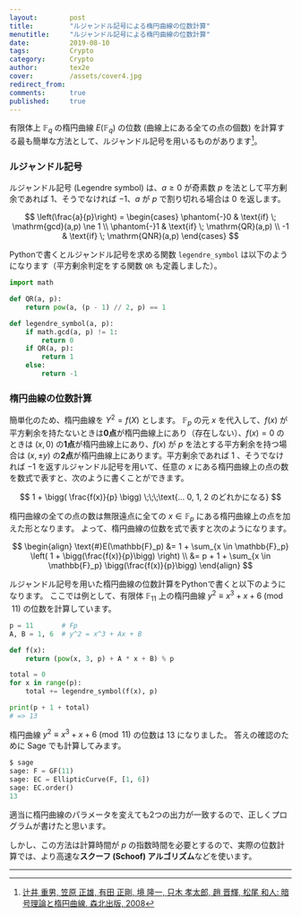 ```yaml
---
layout:        post
title:         "ルジャンドル記号による楕円曲線の位数計算"
menutitle:     "ルジャンドル記号による楕円曲線の位数計算"
date:          2019-08-10
tags:          Crypto
category:      Crypto
author:        tex2e
cover:         /assets/cover4.jpg
redirect_from:
comments:      true
published:     true
---
```


有限体上 $\mathbb{F}_q$ の楕円曲線 $E(\mathbb{F}_q)$ の位数 (曲線上にある全ての点の個数) を計算する最も簡単な方法として、ルジャンドル記号を用いるものがあります[^tsuji]。

### ルジャンドル記号

ルジャンドル記号 (Legendre symbol) は、$a \ge 0$ が奇素数 $p$ を法として平方剰余であれば $1$、そうでなければ $-1$、$a$ が $p$ で割り切れる場合は $0$ を返します。

$$
\left(\frac{a}{p}\right) =
\begin{cases}
\phantom{-}0 & \text{if} \; \mathrm{gcd}(a,p) \ne 1 \\
\phantom{-}1 & \text{if} \; \mathrm{QR}(a,p) \\
          -1 & \text{if} \; \mathrm{QNR}(a,p)
\end{cases}
$$

Pythonで書くとルジャンドル記号を求める関数 `legendre_symbol` は以下のようになります（平方剰余判定をする関数 `QR` も定義しました）。

```python
import math

def QR(a, p):
    return pow(a, (p - 1) // 2, p) == 1

def legendre_symbol(a, p):
    if math.gcd(a, p) != 1:
        return 0
    if QR(a, p):
        return 1
    else:
        return -1
```

### 楕円曲線の位数計算

簡単化のため、楕円曲線を $Y^2 = f(X)$ とします。
$\mathbb{F}_p$ の元 $x$ を代入して、$f(x)$ が平方剰余を持たないときは**0点**が楕円曲線上にあり（存在しない）、$f(x) = 0$ のときは $(x,0)$ の**1点**が楕円曲線上にあり、$f(x)$ が $p$ を法とする平方剰余を持つ場合は $(x, \pm y)$ の**2点**が楕円曲線上にあります。平方剰余であれば $1$ 、そうでなければ $-1$ を返すルジャンドル記号を用いて、任意の $x$ にある楕円曲線上の点の数を数式で表すと、次のように書くことができます。

$$
1 + \bigg( \frac{f(x)}{p} \bigg) \;\;\;\text{...  0, 1, 2 のどれかになる}
$$

楕円曲線の全ての点の数は無限遠点に全ての $x \in \mathbb{F}_p$ にある楕円曲線上の点を加えた形となります。
よって、楕円曲線の位数を式で表すと次のようになります。

$$
\begin{align}
\text{#}E(\mathbb{F}_p) &= 1 + \sum_{x \in \mathbb{F}_p} \left( 1 + \bigg(\frac{f(x)}{p}\bigg) \right) \\
  &= p + 1 + \sum_{x \in \mathbb{F}_p} \bigg(\frac{f(x)}{p}\bigg)
\end{align}
$$

ルジャンドル記号を用いた楕円曲線の位数計算をPythonで書くと以下のようになります。
ここでは例として、有限体 $\mathbb{F}_{11}$ 上の楕円曲線 $y^2 \equiv x^3 + x + 6 \pmod{11}$ の位数を計算しています。

```python
p = 11       # Fp
A, B = 1, 6  # y^2 = x^3 + Ax + B

def f(x):
    return (pow(x, 3, p) + A * x + B) % p

total = 0
for x in range(p):
    total += legendre_symbol(f(x), p)

print(p + 1 + total)
# => 13
```

楕円曲線 $y^2 \equiv x^3 + x + 6 \pmod{11}$ の位数は $13$ になりました。
答えの確認のために Sage でも計算してみます。

```python
$ sage
sage: F = GF(11)
sage: EC = EllipticCurve(F, [1, 6])
sage: EC.order()
13
```

適当に楕円曲線のパラメータを変えても2つの出力が一致するので、正しくプログラムが書けたと思います。

しかし、この方法は計算時間が $p$ の指数時間を必要とするので、実際の位数計算では、より高速な**スクーフ (Schoof) アルゴリズム**などを使います。



-----

[^tsuji]: [辻井 重男, 笠原 正雄, 有田 正剛, 境 隆一, 只木 孝太郎, 趙 晋輝, 松尾 和人: 暗号理論と楕円曲線. 森北出版, 2008](https://www.morikita.co.jp/books/book/2213)
